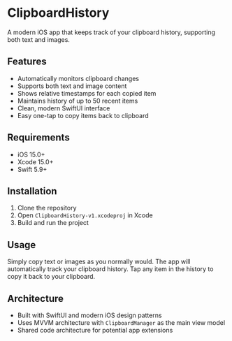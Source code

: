 # ClipboardHistory

A modern iOS app that keeps track of your clipboard history, supporting both text and images.

## Features

- Automatically monitors clipboard changes
- Supports both text and image content
- Shows relative timestamps for each copied item
- Maintains history of up to 50 recent items
- Clean, modern SwiftUI interface
- Easy one-tap to copy items back to clipboard

## Requirements

- iOS 15.0+
- Xcode 15.0+
- Swift 5.9+

## Installation

1. Clone the repository
2. Open `ClipboardHistory-v1.xcodeproj` in Xcode
3. Build and run the project

## Usage

Simply copy text or images as you normally would. The app will automatically track your clipboard history. Tap any item in the history to copy it back to your clipboard.

## Architecture

- Built with SwiftUI and modern iOS design patterns
- Uses MVVM architecture with `ClipboardManager` as the main view model
- Shared code architecture for potential app extensions
